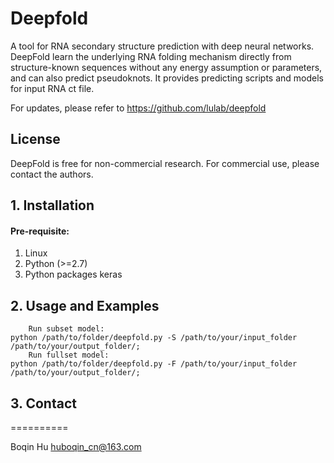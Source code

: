 # Deepfold
A tool for RNA secondary structure prediction with deep neural networks. DeepFold learn the underlying RNA folding mechanism directly from structure-known sequences without any energy assumption or parameters, and can also predict pseudoknots. It provides predicting scripts and models for input RNA ct file.

For updates, please refer to https://github.com/lulab/deepfold 

## License
DeepFold is free for non-commercial research. For commercial use, please contact the authors.

## 1. Installation
####	Pre-requisite:
1. Linux
2. Python (>=2.7)
3. Python packages keras

## 2. Usage and Examples
        Run subset model:
	python /path/to/folder/deepfold.py -S /path/to/your/input_folder /path/to/your/output_folder/;
        Run fullset model:
	python /path/to/folder/deepfold.py -F /path/to/your/input_folder /path/to/your/output_folder/;


## 3. Contact
==========

Boqin Hu <huboqin_cn@163.com>
